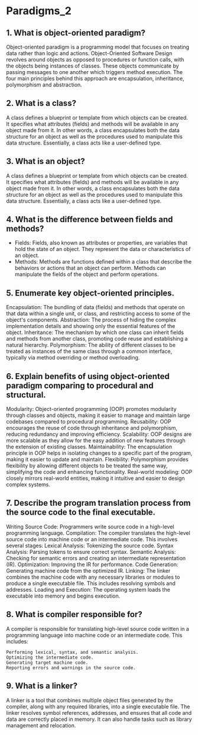 # Paradigms_2

## 1. What is object-oriented paradigm?
Object-oriented paradigm is a programming model that focuses on treating data rather than logic and actions. Object-Oriented Software Design revolves around objects as opposed to procedures or function calls, with the objects being instances of classes. These objects communicate by passing messages to one another which triggers method execution. The four main principles behind this approach are encapsulation, inheritance, polymorphism and abstraction.

## 2. What is a class?
A class defines a blueprint or template from which objects can be created. It specifies what attributes (fields) and methods will be available in any object made from it. In other words, a class encapsulates both the data structure for an object as well as the procedures used to manipulate this data structure. Essentially, a class acts like a user-defined type.

## 3. What is an object?
A class defines a blueprint or template from which objects can be created. It specifies what attributes (fields) and methods will be available in any object made from it. In other words, a class encapsulates both the data structure for an object as well as the procedures used to manipulate this data structure. Essentially, a class acts like a user-defined type.

## 4. What is the difference between fields and methods?
- Fields: Fields, also known as attributes or properties, are variables that hold the state of an object. They represent the data or characteristics of an object.
- Methods: Methods are functions defined within a class that describe the behaviors or actions that an object can perform. Methods can manipulate the fields of the object and perform operations.

## 5. Enumerate key object-oriented principles.
Encapsulation: The bundling of data (fields) and methods that operate on that data within a single unit, or class, and restricting access to some of the object's components.
Abstraction: The process of hiding the complex implementation details and showing only the essential features of the object.
Inheritance: The mechanism by which one class can inherit fields and methods from another class, promoting code reuse and establishing a natural hierarchy.
Polymorphism: The ability of different classes to be treated as instances of the same class through a common interface, typically via method overriding or method overloading.

## 6. Explain benefits of using object-oriented paradigm comparing to procedural and structural.
Modularity: Object-oriented programming (OOP) promotes modularity through classes and objects, making it easier to manage and maintain large codebases compared to procedural programming.
Reusability: OOP encourages the reuse of code through inheritance and polymorphism, reducing redundancy and improving efficiency.
Scalability: OOP designs are more scalable as they allow for the easy addition of new features through the extension of existing classes.
Maintainability: The encapsulation principle in OOP helps in isolating changes to a specific part of the program, making it easier to update and maintain.
Flexibility: Polymorphism provides flexibility by allowing different objects to be treated the same way, simplifying the code and enhancing functionality.
Real-world modeling: OOP closely mirrors real-world entities, making it intuitive and easier to design complex systems.

## 7. Describe the program translation process from the source code to the final executable.
Writing Source Code: Programmers write source code in a high-level programming language.
Compilation: The compiler translates the high-level source code into machine code or an intermediate code. This involves several stages:
Lexical Analysis: Tokenizing the source code.
Syntax Analysis: Parsing tokens to ensure correct syntax.
Semantic Analysis: Checking for semantic errors and creating an intermediate representation (IR).
Optimization: Improving the IR for performance.
Code Generation: Generating machine code from the optimized IR.
Linking: The linker combines the machine code with any necessary libraries or modules to produce a single executable file. This includes resolving symbols and addresses.
Loading and Execution: The operating system loads the executable into memory and begins execution.

## 8. What is compiler responsible for?
A compiler is responsible for translating high-level source code written in a programming language into machine code or an intermediate code. This includes:

    Performing lexical, syntax, and semantic analysis.
    Optimizing the intermediate code.
    Generating target machine code.
    Reporting errors and warnings in the source code.

## 9. What is a linker?
A linker is a tool that combines multiple object files generated by the compiler, along with any required libraries, into a single executable file. The linker resolves symbol references, addresses, and ensures that all code and data are correctly placed in memory. It can also handle tasks such as library management and relocation.
